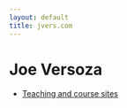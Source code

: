 ```yaml
---
layout: default
title: jvers.com
---
```

Joe Versoza
=====

* [Teaching and course sites](https://cs.nyu.edu/~jversoza/)
